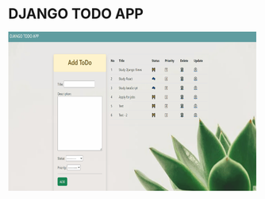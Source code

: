 # DJANGO TODO APP

<!-- ## GO TO NETLIFY ➡ https://react-project-recipe-application.netlify.app/ -->

<p><img align="center" alt="gif" src="./todo/static/todo/images/Django-Todo-App.gif" width="500" height="320" /></p>
